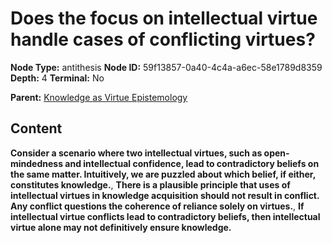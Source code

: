 # Does the focus on intellectual virtue handle cases of conflicting virtues?

**Node Type:** antithesis
**Node ID:** 59f13857-0a40-4c4a-a6ec-58e1789d8359
**Depth:** 4
**Terminal:** No

**Parent:** [Knowledge as Virtue Epistemology](knowledge-as-virtue-epistemology-synthesis-d95e1992-23e4-4eed-8ac2-2f3cb6bfdb0a.md)

## Content

**Consider a scenario where two intellectual virtues, such as open-mindedness and intellectual confidence, lead to contradictory beliefs on the same matter. Intuitively, we are puzzled about which belief, if either, constitutes knowledge.**, **There is a plausible principle that uses of intellectual virtues in knowledge acquisition should not result in conflict. Any conflict questions the coherence of reliance solely on virtues.**, **If intellectual virtue conflicts lead to contradictory beliefs, then intellectual virtue alone may not definitively ensure knowledge.**
